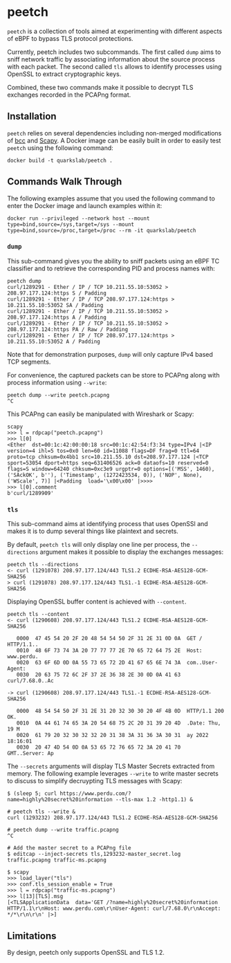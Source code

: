 # peetch

`peetch` is a collection of tools aimed at experimenting with different aspects of eBPF to bypass TLS protocol protections.

Currently, peetch includes two subcommands. The first called `dump` aims to sniff network traffic by associating information about the source process with each packet. The second called `tls` allows to identify processes using OpenSSL to extract cryptographic keys.

Combined, these two commands make it possible to decrypt TLS exchanges recorded in the PCAPng format.


## Installation

`peetch` relies on several dependencies including non-merged modifications of [bcc](https://github.com/iovisor/bcc) and [Scapy](https://github.com/secdev/scapy). A Docker image can be easily built in order to easily test `peetch` using the following command:
```
docker build -t quarkslab/peetch .
```


## Commands Walk Through

The following examples assume that you used the following command to enter the Docker image and launch examples within it:
```
docker run --privileged --network host --mount type=bind,source=/sys,target=/sys --mount type=bind,source=/proc,target=/proc --rm -it quarkslab/peetch
```


### `dump`

This sub-command gives you the ability to sniff packets using an eBPF TC classifier and to retrieve the corresponding PID and process names with:
```
peetch dump
curl/1289291 - Ether / IP / TCP 10.211.55.10:53052 > 208.97.177.124:https S / Padding
curl/1289291 - Ether / IP / TCP 208.97.177.124:https > 10.211.55.10:53052 SA / Padding
curl/1289291 - Ether / IP / TCP 10.211.55.10:53052 > 208.97.177.124:https A / Padding
curl/1289291 - Ether / IP / TCP 10.211.55.10:53052 > 208.97.177.124:https PA / Raw / Padding
curl/1289291 - Ether / IP / TCP 208.97.177.124:https > 10.211.55.10:53052 A / Padding
```

Note that for demonstration purposes, `dump` will only capture IPv4 based TCP segments.

For convenience, the captured packets can be store to PCAPng along with process information using `--write`:
```
peetch dump --write peetch.pcapng
^C
```

This PCAPng can easily be manipulated with Wireshark or Scapy:
```
scapy
>>> l = rdpcap("peetch.pcapng")
>>> l[0]
<Ether  dst=00:1c:42:00:00:18 src=00:1c:42:54:f3:34 type=IPv4 |<IP  version=4 ihl=5 tos=0x0 len=60 id=11088 flags=DF frag=0 ttl=64 proto=tcp chksum=0x4bb1 src=10.211.55.10 dst=208.97.177.124 |<TCP  sport=53054 dport=https seq=631406526 ack=0 dataofs=10 reserved=0 flags=S window=64240 chksum=0xc3e9 urgptr=0 options=[('MSS', 1460), ('SAckOK', b''), ('Timestamp', (1272423534, 0)), ('NOP', None), ('WScale', 7)] |<Padding  load='\x00\x00' |>>>>
>>> l[0].comment
b'curl/1289909'
```


### `tls`

This sub-command aims at identifying process that uses OpenSSl and makes it is to dump several things like plaintext and secrets.

By default, `peetch tls` will only display one line per process, the `--directions` argument makes it possible to display the exchanges messages:
```
peetch tls --directions
<- curl (1291078) 208.97.177.124/443 TLS1.2 ECDHE-RSA-AES128-GCM-SHA256
> curl (1291078) 208.97.177.124/443 TLS1.-1 ECDHE-RSA-AES128-GCM-SHA256
```

Displaying OpenSSL buffer content is achieved with `--content`.
```
peetch tls --content
<- curl (1290608) 208.97.177.124/443 TLS1.2 ECDHE-RSA-AES128-GCM-SHA256

   0000  47 45 54 20 2F 20 48 54 54 50 2F 31 2E 31 0D 0A  GET / HTTP/1.1..
   0010  48 6F 73 74 3A 20 77 77 77 2E 70 65 72 64 75 2E  Host: www.perdu.
   0020  63 6F 6D 0D 0A 55 73 65 72 2D 41 67 65 6E 74 3A  com..User-Agent:
   0030  20 63 75 72 6C 2F 37 2E 36 38 2E 30 0D 0A 41 63   curl/7.68.0..Ac

-> curl (1290608) 208.97.177.124/443 TLS1.-1 ECDHE-RSA-AES128-GCM-SHA256

   0000  48 54 54 50 2F 31 2E 31 20 32 30 30 20 4F 4B 0D  HTTP/1.1 200 OK.
   0010  0A 44 61 74 65 3A 20 54 68 75 2C 20 31 39 20 4D  .Date: Thu, 19 M
   0020  61 79 20 32 30 32 32 20 31 38 3A 31 36 3A 30 31  ay 2022 18:16:01
   0030  20 47 4D 54 0D 0A 53 65 72 76 65 72 3A 20 41 70   GMT..Server: Ap
```


The `--secrets` arguments will display TLS Master Secrets extracted from memory. The following example leverages `--write` to write master secrets to discuss to simplify decruypting TLS messages with Scapy:

```
$ (sleep 5; curl https://www.perdu.com/?name=highly%20secret%20information --tls-max 1.2 -http1.1) &

# peetch tls --write &
curl (1293232) 208.97.177.124/443 TLS1.2 ECDHE-RSA-AES128-GCM-SHA256

# peetch dump --write traffic.pcapng
^C

# Add the master secret to a PCAPng file
$ editcap --inject-secrets tls,1293232-master_secret.log traffic.pcapng traffic-ms.pcapng

$ scapy
>>> load_layer("tls")
>>> conf.tls_session_enable = True
>>> l = rdpcap("traffic-ms.pcapng")
>>> l[13][TLS].msg
[<TLSApplicationData  data='GET /?name=highly%20secret%20information HTTP/1.1\r\nHost: www.perdu.com\r\nUser-Agent: curl/7.68.0\r\nAccept: */*\r\n\r\n' |>]
```


## Limitations

By design, peetch only supports OpenSSL and TLS 1.2.